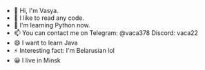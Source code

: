 - 👋 Hi, I'm Vasya.
- 👀 I like to read any code.
- 🌱 I'm learning Python now.
- 📫 You can contact me on Telegram: @vaca378 Discord: vaca22
- 😄 I want to learn Java
- ⚡ Interesting fact: I'm Belarusian lol
- 😀 I live in Minsk
